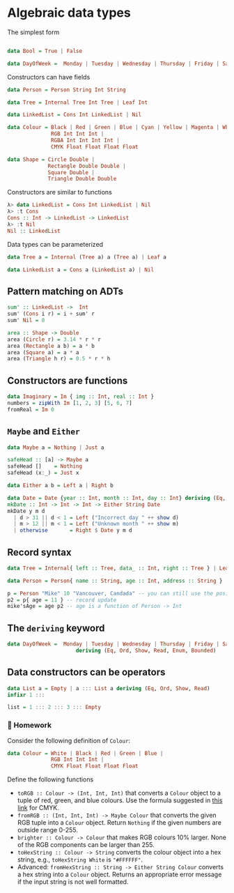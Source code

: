 
# Algebraic data types

The simplest form

```haskell

data Bool = True | False

data DayOfWeek =  Monday | Tuesday | Wednesday | Thursday | Friday | Saturday | Sunday

```

Constructors can have fields

```haskell
data Person = Person String Int String

data Tree = Internal Tree Int Tree | Leaf Int

data LinkedList = Cons Int LinkedList | Nil

data Colour = Black | Red | Green | Blue | Cyan | Yellow | Magenta | White | 
              RGB Int Int Int |
              RGBA Int Int Int Int |
              CMYK Float Float Float Float

data Shape = Circle Double |
             Rectangle Double Double |
             Square Double |
             Triangle Double Double

```

Constructors are similar to functions

```haskell
λ> data LinkedList = Cons Int LinkedList | Nil
λ> :t Cons
Cons :: Int -> LinkedList -> LinkedList
λ> :t Nil
Nil :: LinkedList
```


Data types can be parameterized

```haskell
data Tree a = Internal (Tree a) a (Tree a) | Leaf a

data LinkedList a = Cons a (LinkedList a) | Nil
```

## Pattern matching on ADTs

```haskell
sum' :: LinkedList ->  Int
sum' (Cons i r) = i + sum' r
sum' Nil = 0
```

```haskell
area :: Shape -> Double
area (Circle r) = 3.14 * r * r
area (Rectangle a b) = a * b
area (Square a) = a * a
area (Triangle h r) = 0.5 * r * h
```

## Constructors are functions

```haskell
data Imaginary = Im { img :: Int, real :: Int }
numbers = zipWith Im [1, 2, 3] [5, 6, 7]
fromReal = Im 0
```


## `Maybe` and `Either`

```haskell
data Maybe a = Nothing | Just a

safeHead :: [a] -> Maybe a
safeHead []    = Nothing
safeHead (x:_) = Just x
```

```haskell
data Either a b = Left a | Right b

data Date = Date {year :: Int, month :: Int, day :: Int} deriving (Eq, Show)
mkDate :: Int -> Int -> Int -> Either String Date
mkDate y m d
  | d > 31 || d < 1 = Left ("Incorrect day " ++ show d)
  | m > 12 || m < 1 = Left ("Unknown month " ++ show m)
  | otherwise       = Right $ Date y m d
```

## Record syntax

```haskell
data Tree = Internal{ left :: Tree, data_ :: Int, right :: Tree } | Leaf { data_ :: Int }
```

```haskell
data Person = Person{ name :: String, age :: Int, address :: String }

p = Person "Mike" 10 "Vancouver, Candada" -- you can still use the positional syntax
p2 = p{ age = 11 } -- record update
mike'sAge = age p2 -- age is a function of Person -> Int

```

## The `deriving` keyword

```haskell
data DayOfWeek =  Monday | Tuesday | Wednesday | Thursday | Friday | Saturday | Sunday
                      deriving (Eq, Ord, Show, Read, Enum, Bounded)
```

## Data constructors can be operators

```haskell
data List a = Empty | a ::: List a deriving (Eq, Ord, Show, Read)
infixr 1 :::

list = 1 ::: 2 ::: 3 ::: Empty
```

### :ledger: Homework

Consider the following definition of `Colour`:

```haskell
data Colour = White | Black | Red | Green | Blue |
              RGB Int Int Int |
              CMYK Float Float Float Float
```

Define the following functions

  - `toRGB :: Colour -> (Int, Int, Int)` that converts a `Colour` object to a tuple of red, green, and blue colours.
     Use the formula suggested in [this link](http://www.rapidtables.com/convert/color/cmyk-to-rgb.htm) for CMYK.
  - `fromRGB :: (Int, Int, Int) -> Maybe Colour` that converts the given RGB tuple into a `Colour` object.
    Return `Nothing` if the given numbers are outside range 0-255.
  - `brighter :: Colour -> Colour` that makes RGB colours 10% larger.
     None of the RGB components can be larger than 255.
  - `toHexString :: Colour -> String` converts the colour object into a hex string, e.g., `toHexString White` is `"#FFFFFF"`.
  - Advanced: `fromHexString :: String -> Either String Colour` converts a hex string into a `Colour` object.
    Returns an appropriate error message if the input string is not well formatted.
